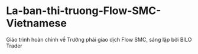# La-ban-thi-truong-Flow-SMC-Vietnamese
Giáo trình hoàn chỉnh về Trường phái giao dịch Flow SMC, sáng lập bởi BILO Trader
